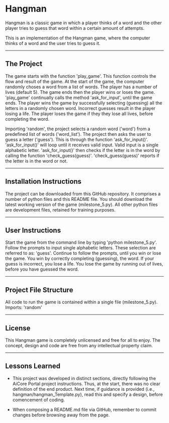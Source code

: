 # Hangman
Hangman is a classic game in which a player thinks of a word and the other player tries to guess that word within a certain amount of attempts.

This is an implementation of the Hangman game, where the computer thinks of a word and the user tries to guess it. 
___
## The Project
The game starts with the function 'play_game'. This function controls the flow and result of the game. 
At the start of the game, the computer randomly choses a word from a list of words. The player has a number of lives (default 5).
The game ends then the player wins or loses the game. 'play_game' continually calls the method 'ask_for_input', until the game ends.
The player wins the game by successfully selecting (guessing) all the letters in a randomly chosen word. Incorrect guesses result in the player losing a life. The player loses the game if they they lose all lives, before completing the word.

Importing 'random', the project selects a random word ('word') from a predefined list of words ('word_list').
The project then asks the user to guess a letter ('guess'). This is through the function 'ask_for_input()'.
'ask_for_input()' will loop until it receives valid input. Valid input is a single alphabetic letter.
'ask_for_input()' then checks if the letter is in the word by calling the function 'check_guess(guess)'.
'check_guess(guess)' reports if the letter is in the word or not.
___
## Installation Instructions
The project can be downloaded from this GitHub repository. It comprises a number of python files and this README file. You should download the latest working version of the game (milestone_5.py). All other python files are development files, retained for training purposes.
___
## User Instructions
Start the game from the command line by typing 'python milestone_5.py'.
Follow the prompts to input single alphabetic letters. These selection are referred to as: 'guess'.
Continue to follow the prompts, until you win or lose the game.
You win by correctly completing (guessing), the word. If your guess is incorrect, you lose a life.
You lose the game by running out of lives, before you have guessed the word.
___
## Project File Structure
All code to run the game is contained within a single file (milestone_5.py).
Imports: 'random'
___
## License
This Hangman game is completely unlicensed and free for all to enjoy.
The concept, design and code are free from any intellectual property claim.
___
## Lessons Learned
- This project was developed in distinct sections, directly following the AiCore Portal project instructions. Thus, at the start, there was no clear definition of the end product.
Next time, if guidance is provided (i.e., hangman/hangman_Template.py), read this and specify a design, before comencement of coding.

-  When composing a README.md file via GitHub, remember to commit changes before browsing away from the page.

